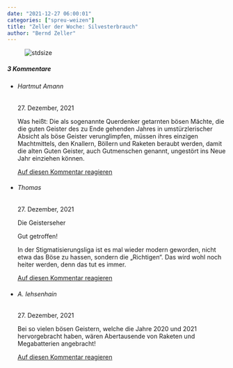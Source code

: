 ```yaml
---
date: "2021-12-27 06:00:01"
categories: ["spreu-weizen"]
title: "Zeller der Woche: Silvesterbrauch"
author: "Bernd Zeller"
---
```



<figure>
<img src="https://www.publicomag.com/wp-content/uploads/2021/12/Silvesterbrauch-1320x934.jpg" alt=stdsize>
</figure>


<!--more-->
<h5 class="comments-h">
3 Kommentare </h5>
<ul class="commentlist">
<li class="comment even thread-even depth-1 clearfix" id="li-comment-117456">
<h6 class="author">Hartmut Amann</h6> <span class="date">27. Dezember, 2021</span>



Was heißt: Die als sogenannte Querdenker getarnten bösen Mächte, die die guten Geister des zu Ende gehenden Jahres in umstürzlerischer Absicht als böse Geister verunglimpfen, müssen ihres einzigen Machtmittels, den Knallern, Böllern und Raketen beraubt werden, damit die alten Guten Geister, auch Gutmenschen genannt, ungestört ins Neue Jahr einziehen können.

<a rel="nofollow" class="comment-reply-link" href="#comment-117456" data-commentid="117456" data-postid="14657" data-belowelement="comment-117456" data-respondelement="respond" data-replyto="Antworte auf Hartmut Amann" aria-label="Antworte auf Hartmut Amann">Auf diesen Kommentar reagieren</a> 


</li>
<li class="comment odd alt thread-odd thread-alt depth-1 clearfix" id="li-comment-117458">
<h6 class="author">Thomas</h6> <span class="date">27. Dezember, 2021</span>



Die Geisterseher

Gut getroffen!

In der Stigmatisierungsliga ist es mal wieder modern geworden, nicht etwa das Böse zu hassen, sondern die „Richtigen“. Das wird wohl noch heiter werden, denn das tut es immer.

<a rel="nofollow" class="comment-reply-link" href="#comment-117458" data-commentid="117458" data-postid="14657" data-belowelement="comment-117458" data-respondelement="respond" data-replyto="Antworte auf Thomas" aria-label="Antworte auf Thomas">Auf diesen Kommentar reagieren</a> 


</li>
<li class="comment even thread-even depth-1 clearfix" id="li-comment-117459">
<h6 class="author">A. Iehsenhain</h6> <span class="date">27. Dezember, 2021</span>



Bei so vielen bösen Geistern, welche die Jahre 2020 und 2021 hervorgebracht haben, wären Abertausende von Raketen und Megabatterien angebracht!

<a rel="nofollow" class="comment-reply-link" href="#comment-117459" data-commentid="117459" data-postid="14657" data-belowelement="comment-117459" data-respondelement="respond" data-replyto="Antworte auf A. Iehsenhain" aria-label="Antworte auf A. Iehsenhain">Auf diesen Kommentar reagieren</a> 


</li>
</ul>
